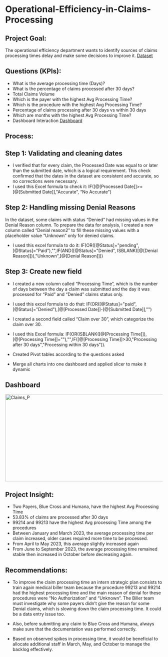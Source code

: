 # Operational-Efficiency-in-Claims-Processing
## Project Goal:
The operational efficiency department wants to identify sources of claims processing times delay and make some decisions to improve it.
<a href="https://github.com/Leonel-web-byte/Operational-Efficiency-in-Claims-Processing/blob/main/Cleaned_Data.xlsx">Dataset</a>
## Questions (KPIs):
-	What is the average processing time (Days)?
-	What is the percentage of claims processed after 30 days?
-	Total Claims Volume
-	Which is the payer with the highest Avg Processing Time?
-	Which is the procedure with the highest Avg Processing Time?
-	Percentage of claims processing after 30 days vs within 30 days
-	Which are months with the highest Avg Processing Time?
-	Dashboard Interaction <a href= "https://github.com/Leonel-web-byte/Operational-Efficiency-in-Claims-Processing/blob/main/Claims_P.png">Dashboard</a>
## Process:
## Step 1: Validating and cleaning dates
-	I verified that for every claim, the Processed Date was equal to or later than the submitted date, which is a logical requirement. This check confirmed that the dates in the dataset are consistent and accurate, so no corrections were necessary.
- I used this Excel formula to check it:
IF([@[Processed Date]]>=[@[Submitted Date]],"Accurate”, “No Accurate")
## Step 2: Handling missing Denial Reasons
In the dataset, some claims with status “Denied” had missing values in the Denial Reason column. To prepare the data for analysis, I created a new column called “Denial reason2” to fill these missing values with a placeholder value “Unknown” only for denied claims.
- I used this excel formula to do it:
  IF(OR([@Status]="pending",[@Status]="Paid"),"",IF(AND([@Status]="Denied", ISBLANK([@[Denial Reason]])),"Unknown",[@[Denial Reason]]))


## Step 3: Create new field
- I created a new column called “Processing Time”, which is the number of days between the day a claim was submitted and the day it was processed for “Paid” and “Denied” claims status only.
- I used this excel formula to do that:
  IF(OR([@Status]="paid",[@Status]="Denied"),[@[Processed Date]]-[@[Submitted Date]],"")

-	I created a second field called “Claim over 30”, which categorize the claim over 30.
- I used this Excel formula:
  IF(OR(ISBLANK([@[Processing Time]]),[@[Processing Time]]=""),"",IF([@[Processing Time]]>30,"Processing after 30 days","Processing within 30 days")).
- Created Pivot tables according to the questions asked
- Merge all charts into one dashboard and applied slicer to make it dynamic
## Dashboard
<img width="549" height="279" alt="Claims_P" src="https://github.com/user-attachments/assets/2c4be2ac-369f-4dc5-87bb-0f503cd25d05" />

## Project Insight:
- Two Payers, Blue Cross and Humana, have the highest Avg Processing Time
-	53.83% of claims are processed after 30 days
-	99214 and 99213 have the highest Avg processing Time among the procedures 
-	Between January and March 2023, the average processing time per claim increased, older cases required more time to be processed.
-	From April to May 2023, this average slightly increased again
-	From June to September 2023, the average processing time remained stable then increased in October before decreasing again.

## Recommendations:
- To improve the claim processing time an intern strategic plan consists to train again medical biller team because the procedure 99213 and 99214 had the highest processing time and the main reason of denial for these procedures were “No Authorization” and “Unknown”. The Biller team must investigate why some payers didn’t give the reason for some Denial claims, which is slowing down the claim processing time. It could be a data entry issue too.
  
- Also, before submitting any claim to Blue Cross and Humana, always make sure that the documentation was performed correctly.
- Based on observed spikes in processing time, it would be beneficial to allocate additional staff in March, May, and October to manage the backlog effectively.

